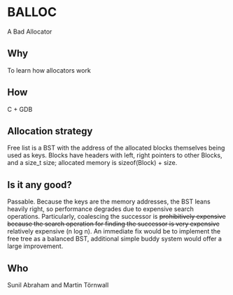 # BALLOC
A Bad Allocator

## Why
To learn how allocators work

## How
C + GDB

## Allocation strategy
Free list is a BST with the address of the allocated blocks themselves being used as keys. Blocks have headers with left, right pointers to other Blocks, and a size_t size; allocated memory is sizeof(Block) + size.

## Is it any good?
Passable. Because the keys are the memory addresses, the BST leans heavily right, so performance degrades due to expensive search operations. Particularly, coalescing the successor is ~~prohibitively  expensive because the search operation for finding the successor is very expensive~~ relatively expensive (n log n). An immediate fix would be to implement the free tree as a balanced BST, additional simple buddy system would offer a large improvement.

## Who
Sunil Abraham and Martin Törnwall